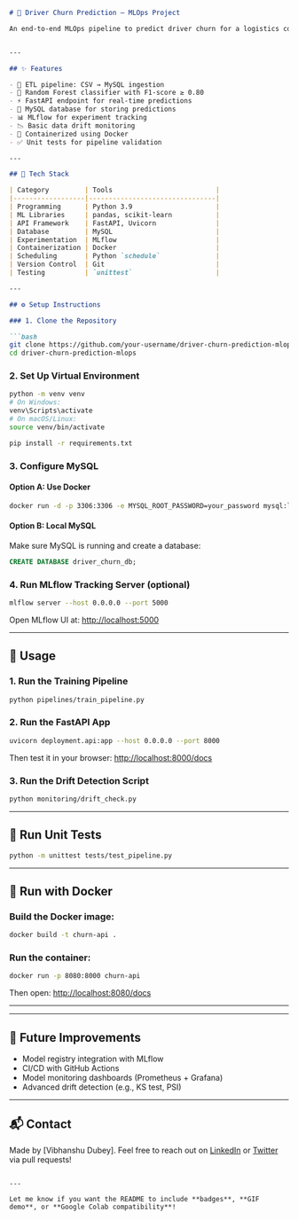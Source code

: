 
````markdown
# 🚚 Driver Churn Prediction – MLOps Project

An end-to-end MLOps pipeline to predict driver churn for a logistics company (e.g., Porter). This project demonstrates real-world machine learning deployment practices using Python, FastAPI, MySQL, Docker, and MLflow.


---

## ✨ Features

- 🔄 ETL pipeline: CSV → MySQL ingestion
- 🌲 Random Forest classifier with F1-score ≥ 0.80
- ⚡ FastAPI endpoint for real-time predictions
- 💾 MySQL database for storing predictions
- 📊 MLflow for experiment tracking
- 📉 Basic data drift monitoring
- 🐳 Containerized using Docker
- ✅ Unit tests for pipeline validation

---

## 🧰 Tech Stack

| Category         | Tools                          |
|------------------|--------------------------------|
| Programming      | Python 3.9                     |
| ML Libraries     | pandas, scikit-learn           |
| API Framework    | FastAPI, Uvicorn               |
| Database         | MySQL                          |
| Experimentation  | MLflow                         |
| Containerization | Docker                         |
| Scheduling       | Python `schedule`              |
| Version Control  | Git                            |
| Testing          | `unittest`                     |

---

## ⚙️ Setup Instructions

### 1. Clone the Repository

```bash
git clone https://github.com/your-username/driver-churn-prediction-mlops.git
cd driver-churn-prediction-mlops
````

### 2. Set Up Virtual Environment

```bash
python -m venv venv
# On Windows:
venv\Scripts\activate
# On macOS/Linux:
source venv/bin/activate

pip install -r requirements.txt
```

### 3. Configure MySQL

#### Option A: Use Docker

```bash
docker run -d -p 3306:3306 -e MYSQL_ROOT_PASSWORD=your_password mysql:latest
```

#### Option B: Local MySQL

Make sure MySQL is running and create a database:

```sql
CREATE DATABASE driver_churn_db;
```

### 4. Run MLflow Tracking Server (optional)

```bash
mlflow server --host 0.0.0.0 --port 5000
```

Open MLflow UI at: [http://localhost:5000](http://localhost:5000)

---

## 🚀 Usage

### 1. Run the Training Pipeline

```bash
python pipelines/train_pipeline.py
```

### 2. Run the FastAPI App

```bash
uvicorn deployment.api:app --host 0.0.0.0 --port 8000
```

Then test it in your browser: [http://localhost:8000/docs](http://localhost:8000/docs)

### 3. Run the Drift Detection Script

```bash
python monitoring/drift_check.py
```

---

## 🧪 Run Unit Tests

```bash
python -m unittest tests/test_pipeline.py
```

---

## 🐳 Run with Docker

### Build the Docker image:

```bash
docker build -t churn-api .
```

### Run the container:

```bash
docker run -p 8080:8000 churn-api
```

Then open: [http://localhost:8080/docs](http://localhost:8080/docs)

---

---

## 📌 Future Improvements

* Model registry integration with MLflow
* CI/CD with GitHub Actions
* Model monitoring dashboards (Prometheus + Grafana)
* Advanced drift detection (e.g., KS test, PSI)

---

## 📬 Contact

Made by \[Vibhanshu Dubey]. Feel free to reach out on [LinkedIn](https://www.linkedin.com/in/vibhanshudubey/) or [Twitter](https://x.com/vibhanshudubeyycontribute) via pull requests!

```

---

Let me know if you want the README to include **badges**, **GIF demo**, or **Google Colab compatibility**!
```

